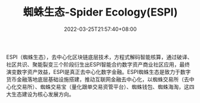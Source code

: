 ﻿---
weight: 
title: "蜘蛛生态-Spider Ecology(ESPI)"
description: "ESPI（蜘蛛生态），去中心化区块链底层技术，方程式解码智能核算，通过破译、社区共识、聚能裂变三个阶段衍生出ESPI智能合约数字资产商业社区应用，最终演变数字资产效益，ESPI是..."
date: 2022-03-25T21:57:40+08:00
lastmod: 2022-03-25T16:45:40+08:00
draft: false
authors: ["Metabd"]
featuredImage: "zhizhushengtai-spider-ecologyespi.webp"
link: ""
tags: ["数字代币","蜘蛛生态-Spider Ecology(ESPI)"]
categories: ["navigation"]
navigation: ["数字代币"]
lightgallery: true
toc: true
pinned: false
recommend: false
recommend1: false
---
ESPI（蜘蛛生态），去中心化区块链底层技术，方程式解码智能核算，通过破译、社区共识、聚能裂变三个阶段衍生出ESPI智能合约数字资产商业社区应用，最终演变数字资产效益，ESPI是真正去中心化数字金融。ESPI蜘蛛生态是致力于数字货币金融落地底层基础设施搭建，推动互联网金融去中心化，以蜘蛛交易所（去中心化交易所）、蜘蛛交易宝（量化跟单交易资管平台）、蜘蛛钱包、蜘蛛海淘，这四大生态建设为核心发展方向。
